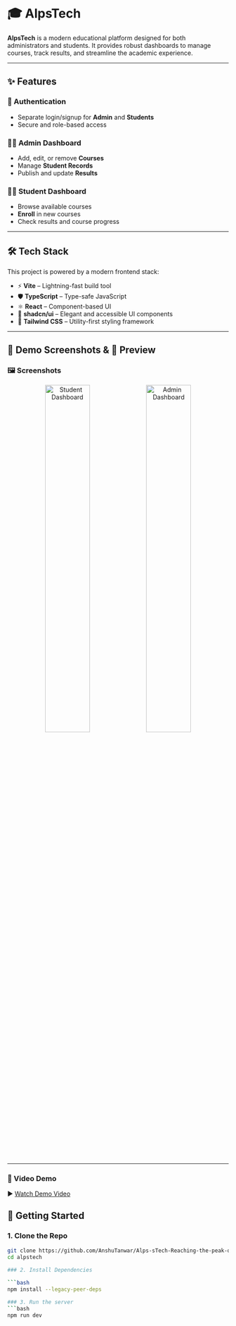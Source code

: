 # 🎓 AlpsTech

**AlpsTech** is a modern educational platform designed for both administrators and students. It provides robust dashboards to manage courses, track results, and streamline the academic experience.

---

## ✨ Features

### 🔐 Authentication
- Separate login/signup for **Admin** and **Students**
- Secure and role-based access

### 🧑‍💼 Admin Dashboard
- Add, edit, or remove **Courses**
- Manage **Student Records**
- Publish and update **Results**

### 👨‍🎓 Student Dashboard
- Browse available courses
- **Enroll** in new courses
- Check results and course progress

---

## 🛠️ Tech Stack

This project is powered by a modern frontend stack:

- ⚡ **Vite** – Lightning-fast build tool
- 🛡️ **TypeScript** – Type-safe JavaScript
- ⚛️ **React** – Component-based UI
- 🎨 **shadcn/ui** – Elegant and accessible UI components
- 💨 **Tailwind CSS** – Utility-first styling framework

---
## 📸 Demo Screenshots & 🎥 Preview

### 🖼️ Screenshots

<p align="center">
  <img src="https://ik.imagekit.io/anshut/alpstech/Screenshot%202025-04-09%20204035.png?updatedAt=1744211808005" alt="Student Dashboard" width="45%" />
  <img src="https://ik.imagekit.io/anshut/alpstech/Screenshot%202025-04-09%20204131.png?updatedAt=1744211808471" alt="Admin Dashboard" width="45%" />
</p>

---

### 🎥 Video Demo

▶️ [Watch Demo Video](https://ik.imagekit.io/anshut/alpstech/Recording%202025-04-09%20204544.mp4?updatedAt=1744211855521)

## 🚀 Getting Started

### 1. Clone the Repo
```bash
git clone https://github.com/AnshuTanwar/Alps-sTech-Reaching-the-peak-of-learning-and-skills
cd alpstech
 
### 2. Install Dependencies

```bash
npm install --legacy-peer-deps

### 3. Run the server
```bash
npm run dev